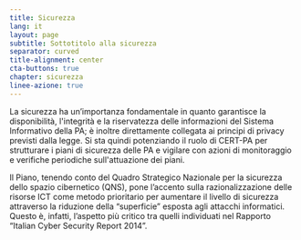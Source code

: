 ```yaml
---
title: Sicurezza
lang: it
layout: page
subtitle: Sottotitolo alla sicurezza
separator: curved
title-alignment: center
cta-buttons: true
chapter: sicurezza
linee-azione: true
---
```

La sicurezza ha un’importanza fondamentale in quanto garantisce la disponibilità, l'integrità e la riservatezza delle informazioni del Sistema Informativo della PA; è inoltre direttamente collegata ai principi di privacy previsti dalla legge. Si sta quindi potenziando il ruolo di CERT-PA per strutturare i piani di sicurezza delle PA e vigilare con azioni di monitoraggio e verifiche periodiche sull'attuazione dei piani.

Il Piano, tenendo conto del Quadro Strategico Nazionale per la sicurezza dello spazio cibernetico (QNS), pone l’accento sulla razionalizzazione delle risorse ICT come metodo prioritario per aumentare il livello di sicurezza attraverso la riduzione della “superficie” esposta agli attacchi informatici. Questo è, infatti, l’aspetto più critico tra quelli individuati nel Rapporto “Italian Cyber Security Report 2014”.
